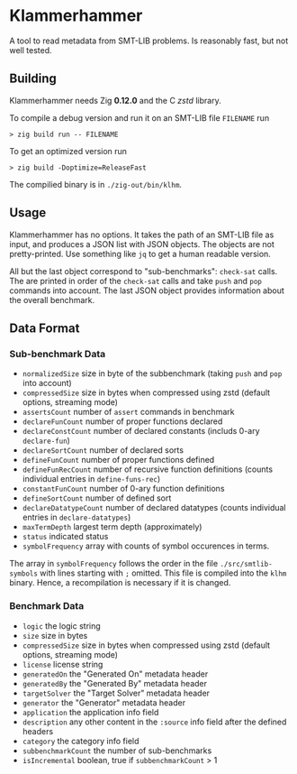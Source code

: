 # Klammerhammer

A tool to read metadata from SMT-LIB problems.  Is reasonably fast, but not well
tested.

## Building

Klammerhammer needs Zig **0.12.0** and the C *zstd* library.

To compile a debug version and run it on an SMT-LIB file `FILENAME` run
```
> zig build run -- FILENAME
```

To get an optimized version run
```
> zig build -Doptimize=ReleaseFast
```

The compilied binary is in `./zig-out/bin/klhm`.

## Usage

Klammerhammer has no options.  It takes the path of an SMT-LIB file as
input, and produces a JSON list with JSON objects.  The objects are not
pretty-printed.  Use something like `jq` to get a human readable version.

All but the last object correspond to "sub-benchmarks":  `check-sat` calls.
The are printed in order of the `check-sat` calls and take `push` and `pop`
commands into account.  The last JSON object provides information about the
overall benchmark.

## Data Format

### Sub-benchmark Data

* `normalizedSize` size in byte of the subbenchmark (taking `push` and `pop` into account)
* `compressedSize` size in bytes when compressed using zstd (default options, streaming mode)
* `assertsCount` number of `assert` commands in benchmark
* `declareFunCount` number of proper functions declared
* `declareConstCount` number of declared constants (includs 0-ary `declare-fun`)
* `declareSortCount` number of declared sorts
* `defineFunCount` number of proper functions defined
* `defineFunRecCount` number of recursive function definitions (counts individual entries in `define-funs-rec`)
* `constantFunCount` number of 0-ary function definitions
* `defineSortCount` number of defined sort
* `declareDatatypeCount` number of declared datatypes (counts individual entries in `declare-datatypes`)
* `maxTermDepth` largest term depth (approximately)
* `status` indicated status
* `symbolFrequency` array with counts of symbol occurences in terms.

The array in `symbolFrequency` follows the order in the file
`./src/smtlib-symbols` with lines starting with `;` omitted.  This file is
compiled into the `klhm` binary.  Hence, a recompilation is necessary if it is
changed.

### Benchmark Data

* `logic` the logic string
* `size` size in bytes
* `compressedSize` size in bytes when compressed using zstd (default options, streaming mode)
* `license` license string
* `generatedOn` the "Generated On" metadata header
* `generatedBy` the "Generated By" metadata header
* `targetSolver` the "Target Solver" metadata header
* `generator` the "Generator" metadata header
* `application` the application info field
* `description` any other content in the `:source` info field after the defined headers
* `category` the category info field
* `subbenchmarkCount` the number of sub-benchmarks
* `isIncremental` boolean, true if `subbenchmarkCount` > 1

